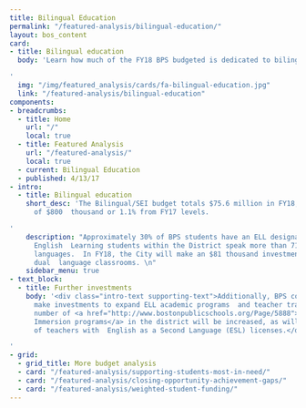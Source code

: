 ```yaml
---
title: Bilingual Education
permalink: "/featured-analysis/bilingual-education/"
layout: bos_content
card:
- title: Bilingual education
  body: 'Learn how much of the FY18 BPS budgeted is dedicated to bilingual education.

'
  img: "/img/featured_analysis/cards/fa-bilingual-education.jpg"
  link: "/featured-analysis/bilingual-education"
components:
- breadcrumbs:
  - title: Home
    url: "/"
    local: true
  - title: Featured Analysis
    url: "/featured-analysis/"
    local: true
  - current: Bilingual Education
  - published: 4/13/17
- intro:
  - title: Bilingual education
    short_desc: 'The Bilingual/SEI budget totals $75.6 million in FY18, an increase
      of $800  thousand or 1.1% from FY17 levels.

'
    description: "Approximately 30% of BPS students have an ELL designation. Currently,
      English  Learning students within the District speak more than 71 different
      languages.  In FY18, the City will make an $81 thousand investment to open new
      dual  language classrooms. \n"
    sidebar_menu: true
- text_block:
  - title: Further investments
    body: '<div class="intro-text supporting-text">Additionally, BPS continues to
      make investments to expand ELL academic programs  and teacher training. The
      number of <a href="http://www.bostonpublicschools.org/Page/5888">Sheltered  English
      Immersion programs</a> in the district will be increased, as will the number
      of teachers with  English as a Second Language (ESL) licenses.</div>

'
- grid:
  - grid_title: More budget analysis
  - card: "/featured-analysis/supporting-students-most-in-need/"
  - card: "/featured-analysis/closing-opportunity-achievement-gaps/"
  - card: "/featured-analysis/weighted-student-funding/"
---
```


